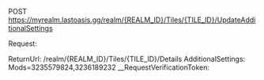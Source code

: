 
POST
https://myrealm.lastoasis.gg/realm/{REALM_ID}/Tiles/{TILE_ID}/UpdateAdditionalSettings

Request:

ReturnUrl: /realm/{REALM_ID}/Tiles/{TILE_ID}/Details
AdditionalSettings: Mods=3235579824,3236189232
__RequestVerificationToken: 